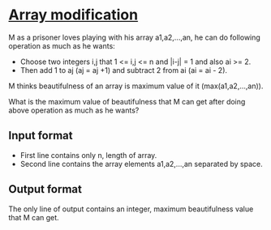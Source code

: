 # [Array modification][link]

M as a prisoner loves playing with his array a1,a2,...,an, he can do following operation as much as he wants:

- Choose two integers i,j that 1 <= i,j <= n and |i-j| = 1 and also ai >= 2.
- Then add 1 to aj (aj = aj +1) and subtract 2 from ai (ai = ai - 2).

M thinks beautifulness of an array is maximum value of it (max(a1,a2,...,an)).

What is the maximum value of beautifulness that M can get after doing above operation as much as he wants?

## Input format

- First line contains only n, length of array.
- Second line contains the array elements a1,a2,...,an separated by space.

## Output format

The only line of output contains an integer, maximum beautifulness value that M can get.

[link]: https://example.com
